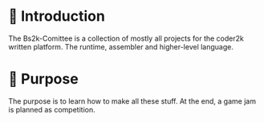 

# 🙋‍ Introduction

The Bs2k-Comittee is a collection of mostly all projects for the coder2k written platform. The runtime, assembler and higher-level language.

# 🍿 Purpose

The purpose is to learn how to make all these stuff. At the end, a game jam is planned as competition. 



